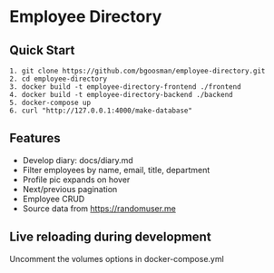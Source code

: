 # Employee Directory

## Quick Start

```
1. git clone https://github.com/bgoosman/employee-directory.git
2. cd employee-directory
3. docker build -t employee-directory-frontend ./frontend
4. docker build -t employee-directory-backend ./backend
5. docker-compose up
6. curl "http://127.0.0.1:4000/make-database"
```

## Features

- Develop diary: docs/diary.md
- Filter employees by name, email, title, department
- Profile pic expands on hover
- Next/previous pagination
- Employee CRUD
- Source data from https://randomuser.me

## Live reloading during development

Uncomment the volumes options in docker-compose.yml